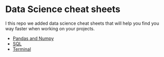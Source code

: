 # Data Science cheat sheets
I this repo we added data science cheat sheets that will help you find you way faster when working on your projects.

- [Pandas and Numpy](https://github.com/JoinCODED/Data-Science-cheat-sheets/tree/main/02_Pandas_Numpy)
- [SQL](https://github.com/JoinCODED/Data-Science-cheat-sheets/blob/main/03_technology/01_sql.md)
- [Terminal](https://github.com/JoinCODED/Data-Science-cheat-sheets/blob/main/03_technology/02_terminal.md)
